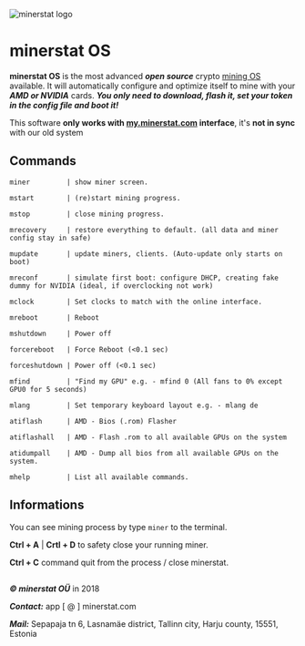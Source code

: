 ![minerstat logo](https://cdn.rawgit.com/minerstat/minerstat-asic/master/docs/logo_full.svg)

# minerstat OS

**minerstat OS** is the most advanced ***open source*** crypto [mining OS](https://minerstat.com/software/mining-os) available. It will automatically configure and optimize itself to mine with your ***AMD or NVIDIA*** cards. ***You only need to download, flash it, set your token in the config file and boot it!***

This software **only works with [my.minerstat.com](https://my.minerstat.com) interface**, it's **not in sync** with our old system

## Commands

```
miner         | show miner screen.

mstart        | (re)start mining progress.

mstop         | close mining progress.

mrecovery     | restore everything to default. (all data and miner config stay in safe)

mupdate       | update miners, clients. (Auto-update only starts on boot)

mreconf       | simulate first boot: configure DHCP, creating fake dummy for NVIDIA (ideal, if overclocking not work)

mclock        | Set clocks to match with the online interface.

mreboot       | Reboot

mshutdown     | Power off 

forcereboot   | Force Reboot (<0.1 sec)

forceshutdown | Power off (<0.1 sec)

mfind         | "Find my GPU" e.g. - mfind 0 (All fans to 0% except GPU0 for 5 seconds)

mlang         | Set temporary keyboard layout e.g. - mlang de

atiflash      | AMD - Bios (.rom) Flasher

atiflashall   | AMD - Flash .rom to all available GPUs on the system 

atidumpall    | AMD - Dump all bios from all available GPUs on the system.

mhelp         | List all available commands.

```

## Informations

You can see mining process by type `miner` to the terminal.

**Ctrl + A** | **Crtl + D** to safety close your running miner.

**Ctrl + C** command quit from the process / close minerstat.


## 

***© minerstat OÜ*** in 2018


***Contact:*** app [ @ ] minerstat.com 


***Mail:*** Sepapaja tn 6, Lasnamäe district, Tallinn city, Harju county, 15551, Estonia

## 
